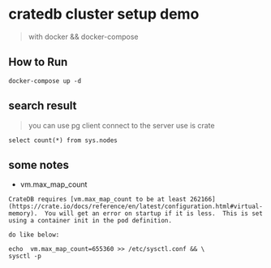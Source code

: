 # cratedb cluster setup demo

> with docker && docker-compose

## How to Run

```code
docker-compose up -d
```

## search result

> you can use pg client connect to the server use is crate

```code
select count(*) from sys.nodes
```

## some notes

* vm.max\_map\_count

```code
CrateDB requires [vm.max_map_count to be at least 262166](https://crate.io/docs/reference/en/latest/configuration.html#virtual-memory).  You will get an error on startup if it is less.  This is set using a container init in the pod definition.

do like below:

echo  vm.max_map_count=655360 >> /etc/sysctl.conf && \
sysctl -p

```
